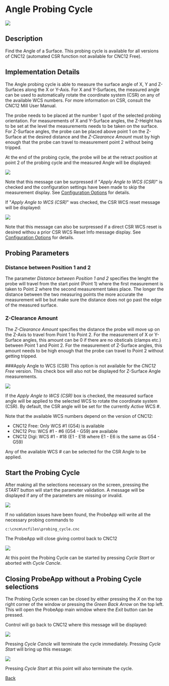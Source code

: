 # Angle Probing Cycle

![](/images/pa012.PNG)

## Description
Find the Angle of a Surface. This probing cycle is available for all versions of CNC12 (automated CSR function not available for CNC12 Free).

## Implementation Details
The Angle probing cycle is able to measure the surface angle of X, Y and Z-Surfaces along the X or Y-Axis.
For X and Y-Surfaces, the measured angle can be used to automatically rotate the coordinate system (CSR) on any of the available WCS numbers.
For more information on CSR, consult the CNC12 Mill User Manual.
 
The probe needs to be placed at the number 1 spot of the selected probing orientation.
For measurements of X and Y-Surface angles, the Z-Height has to be set at the level the measurements needs to be taken on the surface.
For Z-Surface angles, the probe can be placed above point 1 on the Z-Surface at the desired distance and the *Z-Clearance Amount* must by high enough that the probe can travel to measurement point 2 without being tripped. 

At the end of the probing cycle, the probe will be at the retract position at point 2 of the probing cycle and the measured Angle will be displayed:

![](/images/pa035.PNG)

Note that this message can be surpressed if "*Apply Angle to WCS (CSR)*" is checked and the configuration settings have been made to skip the measurement display.
See [Configuration Options](configuration.md) for details.

If "*Apply Angle to WCS (CSR)*" was checked, the CSR WCS reset message will be displayed:

![](/images/pa036.PNG)

Note that this message can also be surpressed if a direct CSR WCS reset is desired withou a prior CSR WCS Reset Info message display.
See [Configuration Options](configuration.md) for details.

## Probing Parameters

### Distance between Position 1 and 2
The parameter *Distance between Position 1 and 2* specifies the lenght the probe will travel from the start point (Point 1) where the first measurement is taken to Point 2 where the second measurement takes place.
The longer the distance between the two measuring points the more accurate the measurement will be but make sure the distance does not go past the edge of the measured surface.

### Z-Clearance Amount
The *Z-Clearance Amount* specifies the distance the probe will move up on the Z-Axis to travel from Point 1 to Point 2. 
For the measurement of X or Y-Surface angles, this amount can be 0 if there are no obsticals (clamps etc.) between Point 1 and Point 2.
For the measurement of Z-Surface angles, this amount needs to be high enough that the probe can travel to Point 2 without getting tripped.

###Apply Angle to WCS (CSR)
This option is not available for the *CNC12 Free* version.
This check box will also not be displayed for Z-Surface Angle measurements.

![](/images/pa037.PNG)

If the *Apply Angle to WCS (CSR)* box is checked, the measured surface angle will be applied to the selected WCS to rotate the coordinate system (CSR). 
By default, the CSR angle will be set for the currently *Active* WCS #.

Note that the available WCS numbers depend on the version of CNC12:

* CNC12 Free: Only WCS #1 (G54) is available
* CNC12 Pro: WCS #1 - #6 (G54 - G59) are available
* CNC12 Digi: WCS #1 - #18 (E1 - E18 where E1 - E6 is the same as G54 - G59)

Any of the available WCS # can be selected for the CSR Angle to be applied.

## Start the Probing Cycle
After making all the selections necessary on the screen, pressing the *START* button will start the parameter validation.
A message will be displayed if any of the parameters are missing or invalid.

![](/images/pa023.PNG)

If no validation issues have been found, the ProbeApp will write all the necessary probing commands to
```
c:\cncm\ncfiles\probing_cycle.cnc
```
The ProbeApp will close giving control back to CNC12

![](/images/pa024.PNG)

At this point the Probing Cycle can be started by pressing *Cycle Start* or aborted with *Cycle Cancle*.

## Closing ProbeApp without a Probing Cycle selections
The Probing Cycle screen can be closed by either pressing the *X* on the top right corner of the window or pressing the *Green Back Arrow* on the top left.
This will open the ProbeApp main window where the *Exit* button can be pressed.

Control will go back to CNC12 where this message will be displayed:

![](/images/pa024.PNG)

Pressing *Cycle Cancle* will terminate the cycle immediately. Pressing *Cycle Start* will bring up this message:

![](/images/pa025.PNG)

Pressing *Cycle Start* at this point will also terminate the cycle.



[Back](index.md)

